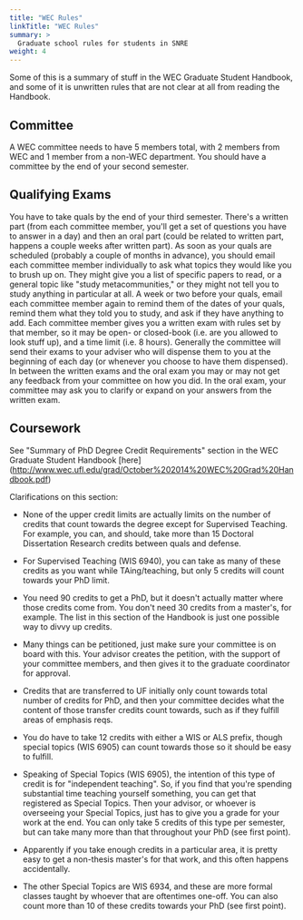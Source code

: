 ```yaml
---
title: "WEC Rules"
linkTitle: "WEC Rules"
summary: >
  Graduate school rules for students in SNRE
weight: 4
---
```


Some of this is a summary of stuff in the WEC Graduate Student Handbook, and some of it is unwritten rules that are not clear at all from reading the Handbook. 

## Committee

A WEC committee needs to have 5 members total, with 2 members from WEC and 1 member from a non-WEC department. You should have a committee by the end of your second semester. 


## Qualifying Exams

You have to take quals by the end of your third semester. There's a written part (from each committee member, you'll get a set of questions you have to answer in a day) and then an oral part (could be related to written part, happens a couple weeks after written part). As soon as your quals are scheduled (probably a couple of months in advance), you should email each committee member individually to ask what topics they would like you to brush up on. They might give you a list of specific papers to read, or a general topic like "study metacommunities," or they might not tell you to study anything in particular at all. A week or two before your quals, email each committee member again to remind them of the dates of your quals, remind them what they told you to study, and ask if they have anything to add. Each committee member gives you a written exam with rules set by that member, so it may be open- or closed-book (i.e. are you allowed to look stuff up), and a time limit (i.e. 8 hours). Generally the committee will send their exams to your adviser who will dispense them to you at the beginning of each day (or whenever you choose to have them dispensed). In between the written exams and the oral exam you may or may not get any feedback from your committee on how you did. In the oral exam, your committee may ask you to clarify or expand on your answers from the written exam. 


## Coursework

See "Summary of PhD Degree Credit Requirements" section in the WEC Graduate Student Handbook [here] (http://www.wec.ufl.edu/grad/October%202014%20WEC%20Grad%20Handbook.pdf)

Clarifications on this section: 

* None of the upper credit limits are actually limits on the number of credits that count towards the degree except for Supervised Teaching. For example, you can, and should, take more than 15 Doctoral Dissertation Research credits between quals and defense. 

* For Supervised Teaching (WIS 6940), you can take as many of these credits as you want while TAing/teaching, but only 5 credits will count towards your PhD limit. 

* You need 90 credits to get a PhD, but it doesn't actually matter where those credits come from. You don't need 30 credits from a master's, for example. The list in this section of the Handbook is just one possible way to divvy up credits. 

* Many things can be petitioned, just make sure your committee is on board with this. Your advisor creates the petition, with the support of your committee members, and then gives it to the graduate coordinator for approval. 

* Credits that are transferred to UF initially only count towards total number of credits for PhD, and then your committee decides what the content of those transfer credits count towards, such as if they fulfill areas of emphasis reqs. 

* You do have to take 12 credits with either a WIS or ALS prefix, though special topics (WIS 6905) can count towards those so it should be easy to fulfill. 

* Speaking of Special Topics (WIS 6905), the intention of this type of credit is for "independent teaching". So, if you find that you're spending substantial time teaching yourself something, you can get that registered as Special Topics. Then your advisor, or whoever is overseeing your Special Topics, just has to give you a grade for your work at the end. You can only take 5 credits of this type per semester, but can take many more than that throughout your PhD (see first point). 

* Apparently if you take enough credits in a particular area, it is pretty easy to get a non-thesis master's for that work, and this often happens accidentally. 

* The other Special Topics are WIS 6934, and these are more formal classes taught by whoever that are oftentimes one-off. You can also count more than 10 of these credits towards your PhD (see first point). 